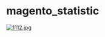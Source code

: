 # magento_statistic
[![1112.jpg](https://s2.postimg.org/w6f0tgzuh/1112.jpg)](https://postimg.org/image/g86b3c5md/)
